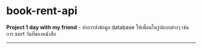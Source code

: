 # book-rent-api
**Project 1 day with my friend** - ทำการส่งข้อมูล database ให้เพื่อนในรูปแบบต่างๆ เช่นการ sort วันที่ของหนังสือ

---

